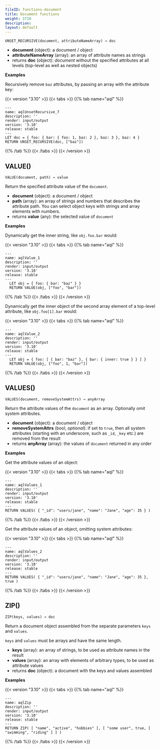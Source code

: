 ```yaml
---
fileID: functions-document
title: Document functions
weight: 3710
description: 
layout: default
---
```

`UNSET_RECURSIVE(document, attributeNameArray) → doc`

- **document** (object): a document / object
- **attributeNameArray** (array): an array of attribute names as strings
- returns **doc** (object): *document* without the specified attributes at
  all levels (top-level as well as nested objects)

**Examples**

Recursively remove `baz` attributes, by passing an array with the attribute key:

    
 {{< version "3.10" >}}
{{< tabs >}}
{{% tab name="aql" %}}
```aql
---
name: aqlUnsetRecursive_7
description: ''
render: input/output
version: '3.10'
release: stable
---
LET doc = { foo: { bar: { foo: 1, baz: 2 }, baz: 3 }, baz: 4 }
RETURN UNSET_RECURSIVE(doc, ["baz"])
```
{{% /tab %}}
{{< /tabs >}}
{{< /version >}}
 
    
    

## VALUE()

`VALUE(document, path) → value`

Return the specified attribute value of the `document`.

- **document** (object): a document / object
- **path** (array): an array of strings and numbers that describes the
  attribute path. You can select object keys with strings and array elements
  with numbers.
- returns **value** (any): the selected value of `document`

**Examples**

Dynamically get the inner string, like `obj.foo.bar` would:

    
 {{< version "3.10" >}}
{{< tabs >}}
{{% tab name="aql" %}}
```aql
---
name: aqlValue_1
description: ''
render: input/output
version: '3.10'
release: stable
---
  LET obj = { foo: { bar: "baz" } }
  RETURN VALUE(obj, ["foo", "bar"])
```
{{% /tab %}}
{{< /tabs >}}
{{< /version >}}
 
    
    

Dynamically get the inner object of the second array element of a top-level
attribute, like `obj.foo[1].bar` would:

    
 {{< version "3.10" >}}
{{< tabs >}}
{{% tab name="aql" %}}
```aql
---
name: aqlValue_2
description: ''
render: input/output
version: '3.10'
release: stable
---
  LET obj = { foo: [ { bar: "baz" }, { bar: { inner: true } } ] }
  RETURN VALUE(obj, ["foo", 1, "bar"])
```
{{% /tab %}}
{{< /tabs >}}
{{< /version >}}
 
    
    

## VALUES()

`VALUES(document, removeSystemAttrs) → anyArray`

Return the attribute values of the `document` as an array. Optionally omit
system attributes.

- **document** (object): a document / object
- **removeSystemAttrs** (bool, *optional*): if set to `true`, then all
  system attributes (starting with an underscore, such as `_id`, `_key` etc.)
  are removed from the result
- returns **anyArray** (array): the values of `document` returned in any order

**Examples**

Get the attribute values of an object:

    
 {{< version "3.10" >}}
{{< tabs >}}
{{% tab name="aql" %}}
```aql
---
name: aqlValues_1
description: ''
render: input/output
version: '3.10'
release: stable
---
RETURN VALUES( { "_id": "users/jane", "name": "Jane", "age": 35 } )
```
{{% /tab %}}
{{< /tabs >}}
{{< /version >}}
 
    
    

Get the attribute values of an object, omitting system attributes:

    
 {{< version "3.10" >}}
{{< tabs >}}
{{% tab name="aql" %}}
```aql
---
name: aqlValues_2
description: ''
render: input/output
version: '3.10'
release: stable
---
RETURN VALUES( { "_id": "users/jane", "name": "Jane", "age": 35 }, true )
```
{{% /tab %}}
{{< /tabs >}}
{{< /version >}}
 
    
    

## ZIP()

`ZIP(keys, values) → doc`

Return a document object assembled from the separate parameters `keys` and `values`.

`keys` and `values` must be arrays and have the same length.

- **keys** (array): an array of strings, to be used as attribute names in the result
- **values** (array): an array with elements of arbitrary types, to be used as
  attribute values
- returns **doc** (object): a document with the keys and values assembled

**Examples**

    
 {{< version "3.10" >}}
{{< tabs >}}
{{% tab name="aql" %}}
```aql
---
name: aqlZip
description: ''
render: input/output
version: '3.10'
release: stable
---
RETURN ZIP( [ "name", "active", "hobbies" ], [ "some user", true, [ "swimming", "riding" ] ] )
```
{{% /tab %}}
{{< /tabs >}}
{{< /version >}}
 
    
    
